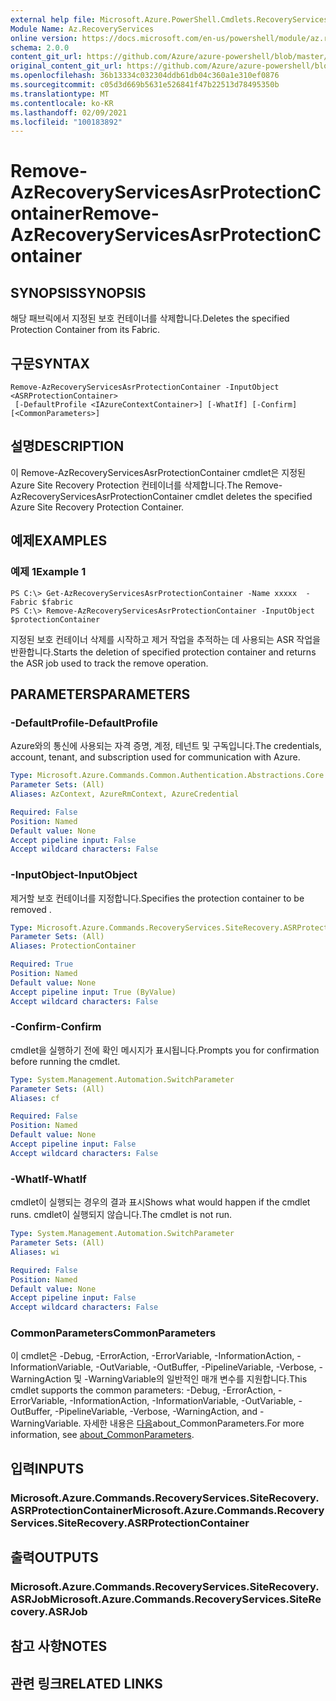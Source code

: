 ```yaml
---
external help file: Microsoft.Azure.PowerShell.Cmdlets.RecoveryServices.SiteRecovery.dll-Help.xml
Module Name: Az.RecoveryServices
online version: https://docs.microsoft.com/en-us/powershell/module/az.recoveryservices/remove-azrecoveryservicesasrprotectioncontainer
schema: 2.0.0
content_git_url: https://github.com/Azure/azure-powershell/blob/master/src/RecoveryServices/RecoveryServices/help/Remove-AzRecoveryServicesAsrProtectionContainer.md
original_content_git_url: https://github.com/Azure/azure-powershell/blob/master/src/RecoveryServices/RecoveryServices/help/Remove-AzRecoveryServicesAsrProtectionContainer.md
ms.openlocfilehash: 36b13334c032304ddb61db04c360a1e310ef0876
ms.sourcegitcommit: c05d3d669b5631e526841f47b22513d78495350b
ms.translationtype: MT
ms.contentlocale: ko-KR
ms.lasthandoff: 02/09/2021
ms.locfileid: "100183892"
---
```

# <span data-ttu-id="d9a94-101">Remove-AzRecoveryServicesAsrProtectionContainer</span><span class="sxs-lookup"><span data-stu-id="d9a94-101">Remove-AzRecoveryServicesAsrProtectionContainer</span></span>

## <span data-ttu-id="d9a94-102">SYNOPSIS</span><span class="sxs-lookup"><span data-stu-id="d9a94-102">SYNOPSIS</span></span>
<span data-ttu-id="d9a94-103">해당 패브릭에서 지정된 보호 컨테이너를 삭제합니다.</span><span class="sxs-lookup"><span data-stu-id="d9a94-103">Deletes the specified Protection Container from its Fabric.</span></span>

## <span data-ttu-id="d9a94-104">구문</span><span class="sxs-lookup"><span data-stu-id="d9a94-104">SYNTAX</span></span>

```
Remove-AzRecoveryServicesAsrProtectionContainer -InputObject <ASRProtectionContainer>
 [-DefaultProfile <IAzureContextContainer>] [-WhatIf] [-Confirm] [<CommonParameters>]
```

## <span data-ttu-id="d9a94-105">설명</span><span class="sxs-lookup"><span data-stu-id="d9a94-105">DESCRIPTION</span></span>
<span data-ttu-id="d9a94-106">이 Remove-AzRecoveryServicesAsrProtectionContainer cmdlet은 지정된 Azure Site Recovery Protection 컨테이너를 삭제합니다.</span><span class="sxs-lookup"><span data-stu-id="d9a94-106">The Remove-AzRecoveryServicesAsrProtectionContainer cmdlet deletes the specified Azure Site Recovery Protection Container.</span></span>

## <span data-ttu-id="d9a94-107">예제</span><span class="sxs-lookup"><span data-stu-id="d9a94-107">EXAMPLES</span></span>

### <span data-ttu-id="d9a94-108">예제 1</span><span class="sxs-lookup"><span data-stu-id="d9a94-108">Example 1</span></span>
```
PS C:\> Get-AzRecoveryServicesAsrProtectionContainer -Name xxxxx  -Fabric $fabric
PS C:\> Remove-AzRecoveryServicesAsrProtectionContainer -InputObject $protectionContainer
```

<span data-ttu-id="d9a94-109">지정된 보호 컨테이너 삭제를 시작하고 제거 작업을 추적하는 데 사용되는 ASR 작업을 반환합니다.</span><span class="sxs-lookup"><span data-stu-id="d9a94-109">Starts the deletion of specified protection container and returns the ASR job used to track the remove operation.</span></span>

## <span data-ttu-id="d9a94-110">PARAMETERS</span><span class="sxs-lookup"><span data-stu-id="d9a94-110">PARAMETERS</span></span>

### <span data-ttu-id="d9a94-111">-DefaultProfile</span><span class="sxs-lookup"><span data-stu-id="d9a94-111">-DefaultProfile</span></span>
<span data-ttu-id="d9a94-112">Azure와의 통신에 사용되는 자격 증명, 계정, 테넌트 및 구독입니다.</span><span class="sxs-lookup"><span data-stu-id="d9a94-112">The credentials, account, tenant, and subscription used for communication with Azure.</span></span>

```yaml
Type: Microsoft.Azure.Commands.Common.Authentication.Abstractions.Core.IAzureContextContainer
Parameter Sets: (All)
Aliases: AzContext, AzureRmContext, AzureCredential

Required: False
Position: Named
Default value: None
Accept pipeline input: False
Accept wildcard characters: False
```

### <span data-ttu-id="d9a94-113">-InputObject</span><span class="sxs-lookup"><span data-stu-id="d9a94-113">-InputObject</span></span>
<span data-ttu-id="d9a94-114">제거할 보호 컨테이너를 지정합니다.</span><span class="sxs-lookup"><span data-stu-id="d9a94-114">Specifies the protection container to be removed .</span></span>

```yaml
Type: Microsoft.Azure.Commands.RecoveryServices.SiteRecovery.ASRProtectionContainer
Parameter Sets: (All)
Aliases: ProtectionContainer

Required: True
Position: Named
Default value: None
Accept pipeline input: True (ByValue)
Accept wildcard characters: False
```

### <span data-ttu-id="d9a94-115">-Confirm</span><span class="sxs-lookup"><span data-stu-id="d9a94-115">-Confirm</span></span>
<span data-ttu-id="d9a94-116">cmdlet을 실행하기 전에 확인 메시지가 표시됩니다.</span><span class="sxs-lookup"><span data-stu-id="d9a94-116">Prompts you for confirmation before running the cmdlet.</span></span>

```yaml
Type: System.Management.Automation.SwitchParameter
Parameter Sets: (All)
Aliases: cf

Required: False
Position: Named
Default value: None
Accept pipeline input: False
Accept wildcard characters: False
```

### <span data-ttu-id="d9a94-117">-WhatIf</span><span class="sxs-lookup"><span data-stu-id="d9a94-117">-WhatIf</span></span>
<span data-ttu-id="d9a94-118">cmdlet이 실행되는 경우의 결과 표시</span><span class="sxs-lookup"><span data-stu-id="d9a94-118">Shows what would happen if the cmdlet runs.</span></span>
<span data-ttu-id="d9a94-119">cmdlet이 실행되지 않습니다.</span><span class="sxs-lookup"><span data-stu-id="d9a94-119">The cmdlet is not run.</span></span>

```yaml
Type: System.Management.Automation.SwitchParameter
Parameter Sets: (All)
Aliases: wi

Required: False
Position: Named
Default value: None
Accept pipeline input: False
Accept wildcard characters: False
```

### <span data-ttu-id="d9a94-120">CommonParameters</span><span class="sxs-lookup"><span data-stu-id="d9a94-120">CommonParameters</span></span>
<span data-ttu-id="d9a94-121">이 cmdlet은 -Debug, -ErrorAction, -ErrorVariable, -InformationAction, -InformationVariable, -OutVariable, -OutBuffer, -PipelineVariable, -Verbose, -WarningAction 및 -WarningVariable의 일반적인 매개 변수를 지원합니다.</span><span class="sxs-lookup"><span data-stu-id="d9a94-121">This cmdlet supports the common parameters: -Debug, -ErrorAction, -ErrorVariable, -InformationAction, -InformationVariable, -OutVariable, -OutBuffer, -PipelineVariable, -Verbose, -WarningAction, and -WarningVariable.</span></span> <span data-ttu-id="d9a94-122">자세한 내용은 [다음](http://go.microsoft.com/fwlink/?LinkID=113216)about_CommonParameters.</span><span class="sxs-lookup"><span data-stu-id="d9a94-122">For more information, see [about_CommonParameters](http://go.microsoft.com/fwlink/?LinkID=113216).</span></span>

## <span data-ttu-id="d9a94-123">입력</span><span class="sxs-lookup"><span data-stu-id="d9a94-123">INPUTS</span></span>

### <span data-ttu-id="d9a94-124">Microsoft.Azure.Commands.RecoveryServices.SiteRecovery.ASRProtectionContainer</span><span class="sxs-lookup"><span data-stu-id="d9a94-124">Microsoft.Azure.Commands.RecoveryServices.SiteRecovery.ASRProtectionContainer</span></span>

## <span data-ttu-id="d9a94-125">출력</span><span class="sxs-lookup"><span data-stu-id="d9a94-125">OUTPUTS</span></span>

### <span data-ttu-id="d9a94-126">Microsoft.Azure.Commands.RecoveryServices.SiteRecovery.ASRJob</span><span class="sxs-lookup"><span data-stu-id="d9a94-126">Microsoft.Azure.Commands.RecoveryServices.SiteRecovery.ASRJob</span></span>

## <span data-ttu-id="d9a94-127">참고 사항</span><span class="sxs-lookup"><span data-stu-id="d9a94-127">NOTES</span></span>

## <span data-ttu-id="d9a94-128">관련 링크</span><span class="sxs-lookup"><span data-stu-id="d9a94-128">RELATED LINKS</span></span>
